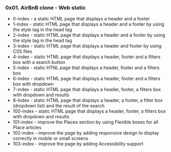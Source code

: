### 0x01. AirBnB clone - Web static

* 0-index - a static HTML page that displays a header and a footer
* 1-index - static HTML page that displays a header and a footer by using the style tag in the head tag
* 2-index - static HTML page that displays a header and a footer by using the style tag in the head tag
* 3-index - static HTML page that displays a header and footer by using CSS files
* 4-index - static HTML page that displays a header, footer and a filters box with a search button
* 5-index - static HTNL page that displays a header, footer and a filters box
* 6-index - static HTML page that displays a header, footer and a filters box with dropdown
* 7-index - static HTML page that displays a header, footer, a filters box with dropdown and results
* 8-index - static HTML page that displays a header, a footer, a filter box (dropdown list) and the result of the search
* 100-index - static HTML page that displays a header, footer, a filters box with dropdown and results
* 101-index - improve the Places section by using Flexible boxes for all Place articles
* 102-index - improve the page by adding responsive design to display correctly in mobile or small screens
* 103-index - improve the page by adding Accessibility support

